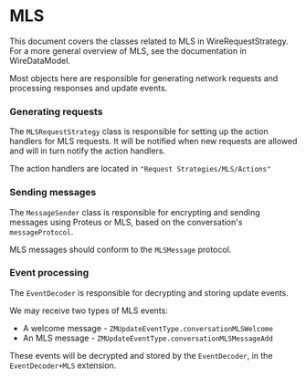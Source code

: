 # MLS

This document covers the classes related to MLS in WireRequestStrategy. For a more general overview of MLS, see the documentation in WireDataModel.

Most objects here are responsible for generating network requests and processing responses and update events.

### Generating requests

The ``MLSRequestStrategy`` class is responsible for setting up the action handlers for MLS requests. It will be notified when new requests are allowed and will in turn notify the action handlers.

The action handlers are located in `"Request Strategies/MLS/Actions"`

### Sending messages

The ``MessageSender`` class is responsible for encrypting and sending messages using Proteus or MLS, based on the conversation's `messageProtocol`. 

MLS messages should conform to the ``MLSMessage`` protocol.

### Event processing

The ``EventDecoder`` is responsible for decrypting and storing update events. 

We may receive two types of MLS events: 
- A welcome message - `ZMUpdateEventType.conversationMLSWelcome`
- An MLS message - `ZMUpdateEventType.conversationMLSMessageAdd`

These events will be decrypted and stored by the ``EventDecoder``, in the `EventDecoder+MLS` extension.


